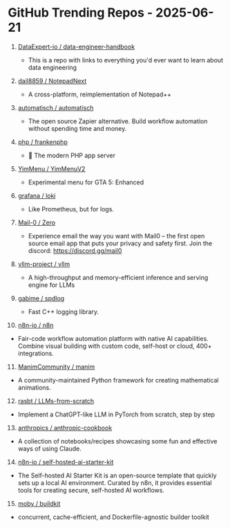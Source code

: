 # GitHub Trending Repos - 2025-06-21

1. [DataExpert-io /    data-engineer-handbook](https://github.com/DataExpert-io/data-engineer-handbook)
   - This is a repo with links to everything you'd ever want to learn about data engineering

2. [dail8859 /    NotepadNext](https://github.com/dail8859/NotepadNext)
   - A cross-platform, reimplementation of Notepad++

3. [automatisch /    automatisch](https://github.com/automatisch/automatisch)
   - The open source Zapier alternative. Build workflow automation without spending time and money.

4. [php /    frankenphp](https://github.com/php/frankenphp)
   - 🧟 The modern PHP app server

5. [YimMenu /    YimMenuV2](https://github.com/YimMenu/YimMenuV2)
   - Experimental menu for GTA 5: Enhanced

6. [grafana /    loki](https://github.com/grafana/loki)
   - Like Prometheus, but for logs.

7. [Mail-0 /    Zero](https://github.com/Mail-0/Zero)
   - Experience email the way you want with Mail0 – the first open source email app that puts your privacy and safety first. Join the discord: https://discord.gg/mail0

8. [vllm-project /    vllm](https://github.com/vllm-project/vllm)
   - A high-throughput and memory-efficient inference and serving engine for LLMs

9. [gabime /    spdlog](https://github.com/gabime/spdlog)
   - Fast C++ logging library.

10. [n8n-io /    n8n](https://github.com/n8n-io/n8n)
   - Fair-code workflow automation platform with native AI capabilities. Combine visual building with custom code, self-host or cloud, 400+ integrations.

11. [ManimCommunity /    manim](https://github.com/ManimCommunity/manim)
   - A community-maintained Python framework for creating mathematical animations.

12. [rasbt /    LLMs-from-scratch](https://github.com/rasbt/LLMs-from-scratch)
   - Implement a ChatGPT-like LLM in PyTorch from scratch, step by step

13. [anthropics /    anthropic-cookbook](https://github.com/anthropics/anthropic-cookbook)
   - A collection of notebooks/recipes showcasing some fun and effective ways of using Claude.

14. [n8n-io /    self-hosted-ai-starter-kit](https://github.com/n8n-io/self-hosted-ai-starter-kit)
   - The Self-hosted AI Starter Kit is an open-source template that quickly sets up a local AI environment. Curated by n8n, it provides essential tools for creating secure, self-hosted AI workflows.

15. [moby /    buildkit](https://github.com/moby/buildkit)
   - concurrent, cache-efficient, and Dockerfile-agnostic builder toolkit

